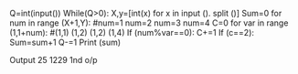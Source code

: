 Q=int(input())
While(Q>0):
X,y=[int(x) for x in input (). split ()]
Sum=0
for num in range (X+1,Y): #num=1 num=2 num=3 num=4
C=0
for var in range (1,1+num): #(1,1) (1,2) (1,2) (1,4)
If (num%var==0):
C+=1
If (c==2):
Sum=sum+1
Q-=1
Print (sum)

Output 
25
1229 1nd o/p

